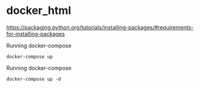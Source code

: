# docker_html

https://packaging.python.org/tutorials/installing-packages/#requirements-for-installing-packages

Running docker-compose
```
docker-compose up
```

Running docker-compose
```
docker-compose up -d
```